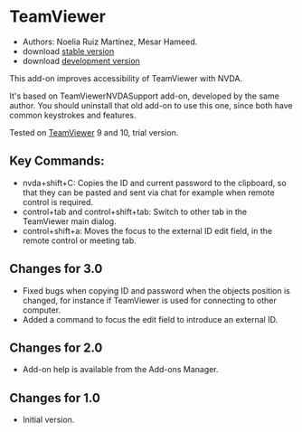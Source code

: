 # TeamViewer #

*	Authors: Noelia Ruiz Martínez, Mesar Hameed.
*	download [stable version][1]
*	download [development version][2]

This add-on improves accessibility of TeamViewer with NVDA.

It's based on TeamViewerNVDASupport add-on, developed by the same author. You should uninstall that old add-on to use this one, since both have common keystrokes and features.

Tested on [TeamViewer][3] 9 and 10, trial version.

## Key Commands: ##

*	 nvda+shift+C: Copies the ID and current password to the clipboard, so that they can be pasted and sent via chat for example when remote control is required.
*	 control+tab and control+shift+tab: Switch to other tab in the TeamViewer main dialog.
*	 control+shift+a: Moves the focus to the external ID edit field, in the remote control or meeting tab.

## Changes for 3.0 ##
*	 Fixed bugs when copying ID and password when the objects position is changed, for instance if TeamViewer is used for connecting to other computer.
*	 Added a command to focus the edit field to introduce an external ID.

## Changes for 2.0 ##
*	 Add-on help is available from the Add-ons Manager.

## Changes for 1.0 ##
*	 Initial version.

[1]: http://addons.nvda-project.org/files/get.php?file=tv

[2]: http://addons.nvda-project.org/files/get.php?file=tv-dev

[3]: http://www.teamviewer.com
